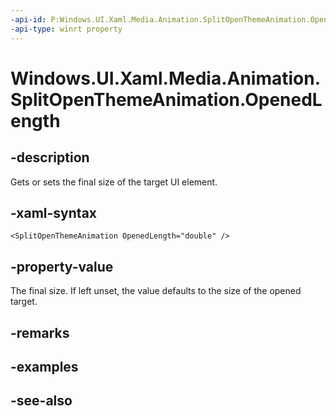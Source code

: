 ```yaml
---
-api-id: P:Windows.UI.Xaml.Media.Animation.SplitOpenThemeAnimation.OpenedLength
-api-type: winrt property
---
```


<!-- Property syntax
public double OpenedLength { get;  set; }
-->

# Windows.UI.Xaml.Media.Animation.SplitOpenThemeAnimation.OpenedLength

## -description
Gets or sets the final size of the target UI element.



## -xaml-syntax
```xaml
<SplitOpenThemeAnimation OpenedLength="double" />
```


## -property-value
The final size. If left unset, the value defaults to the size of the opened target.

## -remarks

## -examples

## -see-also
